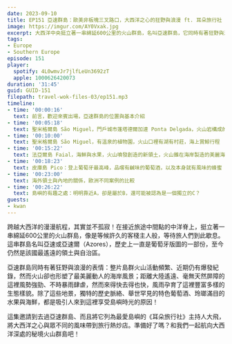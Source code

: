 ```yaml
---
date: 2023-09-10
title: EP151 亞速群島：歐美非板塊三叉路口，大西洋之心的狂野與浪漫 ft. 耳朵旅行社 大飛
image: https://imgur.com/AY0Vxak.jpg
excerpt: 大西洋中央挺立著一串綿延600公里的火山群島，名叫亞速群島，它同時有著狂野與浪漫的表情。從火山到動植物地景，從特色葡萄酒到豐富的海鮮與水果，都是吸引人來到這裡享受島嶼時光的原因。這集就和我們一起航向大西洋深處的秘境火山群島吧！
tags:
- Europe
- Southern Europe
episode: 151
player:
  spotify: 4L0wmvJr7jlfLeUn3692zT
  apple: 1000626420073
duration: '31:45'
guid: GUID-151
filepath: travel-wok-files-03/ep151.mp3
timeline:
- time: '00:00:16'
  text: 前言，歡迎來賓出場，亞速群島的位置與基本介紹
- time: '00:05:18'
  text: 聖米格爾島 São Miguel，門戶城市蓬塔德爾加達 Ponta Delgada，火山岩構成的黑白色建築風格
- time: '00:10:00'
  text: 聖米格爾島 São Miguel，有溫泉的植物園，火山口裡有湖有村莊，海上賞鯨行程
- time: '00:15:22'
  text: 法亞爾島 Faial，海鮮與水果，火山噴發創造的新領土，火山錐在海岸製造的美麗海灘
- time: '00:18:23'
  text: 皮庫島 Pico：登上葡萄牙最高峰，品嚐有鹹味的葡萄酒，以及本身就有風味的蜂蜜
- time: '00:23:00'
  text: 海外領土與內地的關係，歐洲不同案例的比較
- time: '00:26:22'
  text: 島嶼的有趣之處：明明靠近A，卻是屬於B，還可能被認為是一個獨立的C？
guests:
- kwan
---
```

跨越大西洋的漫漫航程，其實並不孤寂！在接近旅途中間點的中洋脊上，挺立著一串綿延600公里的火山群島，像是等候許久的客棧主人般，等待旅人們到此歇息。這串群島名叫亞速或亞速爾（Azores），歷史上一直是葡萄牙版圖的一部份，至今仍然是該國最遙遠的領土與自治區。

亞速群島同時有著狂野與浪漫的表情：整片島群火山活動頻繁、近期仍有爆發紀錄，然而火山卻也形塑了最美麗動人的海岸風景；距離大陸遙遠、毫無天然屏障的這裡風勢強勁、不時暴雨肆虐，然而來得快去得也快，風雨孕育了這裡豐富多樣的生態樣貌。除了這些地景，獨特的歷史脈絡、舉世罕見的特色葡萄酒、玲瑯滿目的水果與海鮮，都是吸引人來到這裡享受島嶼時光的原因！

這集邀請到去過亞速群島、而且將它列為最愛島嶼的《耳朵旅行社》主持人大飛，將大西洋之心與眾不同的風味帶到旅行熱炒店。準備好了嗎？和我們一起航向大西洋深處的秘境火山群島吧！